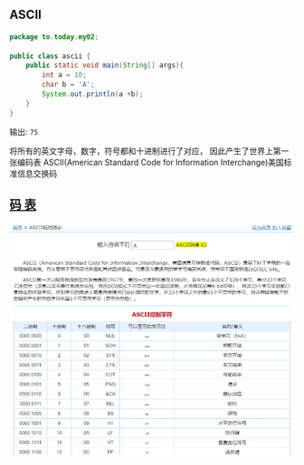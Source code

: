 
## ASCII

```Java
package to.today.my02;

public class ascii {
    public static void main(String[] args){
        int a = 10;
        char b = 'A';
        System.out.println(a +b);
    }
}
```
输出: `75`

将所有的英文字母，数字，符号都和十进制进行了对应，
因此产生了世界上第一张编码表 
ASCII(American Standard Code for Information Interchange)美国标准信息交换码    

## [码 表](http://ascii.911cha.com/)   
![ScreenShot-00358](https://github.com/KissMyLady/Java/blob/master/Img/ScreenShot-00358.jpg)  


